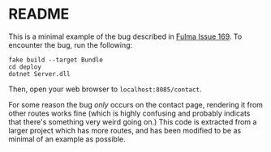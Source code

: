 # README

This is a minimal example of the bug described in [Fulma Issue 169](https://github.com/MangelMaxime/Fulma/issues/169).
To encounter the bug, run the following:

```
fake build --target Bundle
cd deploy
dotnet Server.dll
```

Then, open your web browser to `localhost:8085/contact`.

For some reason the bug *only* occurs on the contact page, rendering it from other routes works fine (which is highly confusing and probably indicats that there's something very weird going on.)
This code is extracted from a larger project which has more routes, and has been modified to be as minimal of an example as possible.